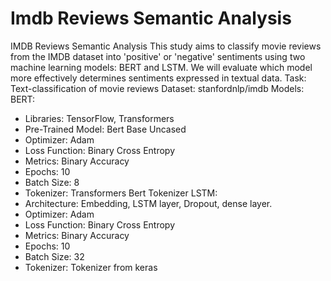 # Imdb Reviews Semantic Analysis
IMDB Reviews Semantic Analysis 
This study aims to classify movie reviews from the IMDB dataset into 'positive' or 'negative' sentiments using two machine learning models: BERT and LSTM. We will evaluate which model more effectively determines sentiments expressed in textual data.
Task: Text-classification of movie reviews
Dataset: stanfordnlp/imdb
Models: 
BERT:
 - Libraries: TensorFlow, Transformers
 - Pre-Trained Model: Bert Base Uncased
 - Optimizer: Adam
 - Loss Function: Binary Cross Entropy
 - Metrics: Binary Accuracy
 - Epochs: 10
 - Batch Size: 8
 - Tokenizer: Transformers Bert Tokenizer
LSTM:
 - Architecture: Embedding, LSTM layer, Dropout, dense layer.
 - Optimizer: Adam
 - Loss Function: Binary Cross Entropy
 - Metrics: Binary Accuracy
 - Epochs: 10
 - Batch Size: 32
 - Tokenizer: Tokenizer from keras


